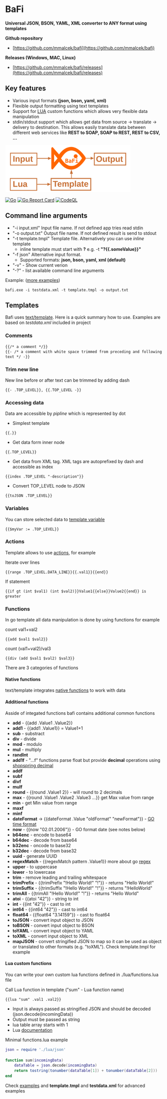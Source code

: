 # BaFi
**Universal JSON, BSON, YAML, XML converter to ANY format using templates**

**Github repository**
- [https://github.com/mmalcek/bafi](https://github.com/mmalcek/bafi)

**Releases (Windows, MAC, Linux)**
- [https://github.com/mmalcek/bafi/releases](https://github.com/mmalcek/bafi/releases)

## Key features
- Various input formats **(json, bson, yaml, xml)**
- Flexible output formatting using text templates
- Support for [LUA](https://www.lua.org/pil/contents.html) custom functions which allows very flexible data manipulation
- stdin/stdout support which allows get data from source -> translate -> delivery to destination. This allows easily translate data between different web services like **REST to SOAP, SOAP to REST, REST to CSV, ...**

<img src="img/scheme.svg" style="border: 0;" height="150px" />

[![Go](https://github.com/mmalcek/bafi/actions/workflows/go.yml/badge.svg)](https://github.com/mmalcek/bafi/actions/workflows/go.yml)
[![Go Report Card](https://goreportcard.com/badge/github.com/mmalcek/bafi)](https://goreportcard.com/report/github.com/mmalcek/bafi)
[![CodeQL](https://github.com/mmalcek/bafi/actions/workflows/codeql-analysis.yml/badge.svg)](https://github.com/mmalcek/bafi/actions/workflows/codeql-analysis.yml)

## Command line arguments
- "-i input.xml" Input file name. If not defined app tries read stdin
- "-o output.txt" Output file name. If not defined result is send to stdout
- "-t template.tmpl" Template file. Alternatively you can use *inline* template 
    - inline template must start with **?** e.g. -t **"?{{.someValue}}"**
- "-f json" Alternative input format. 
    - Supported formats: **json, bson, yaml, xml (default)**
- "-v" - Show current verion
- "-?" - list available command line arguments

Example: ([more examples](examples/#command-line))
```
bafi.exe -i testdata.xml -t template.tmpl -o output.txt
```
## Templates
Bafi uses [text/template](https://pkg.go.dev/text/template). Here is a quick summary how to use. Examples are based on *testdata.xml* included in project

### Comments
```
{{/* a comment */}}
{{- /* a comment with white space trimmed from preceding and following text */ -}}
```

### Trim new line
New line before or after text can be trimmed by adding dash
```
{{- .TOP_LEVEL}}, {{.TOP_LEVEL -}}
```
### Accessing data
Data are accessible by *pipline* which is represented by dot

- Simplest template 
```
{{.}}
```
- Get data form inner node 
```
{{.TOP_LEVEL}}
```
- Get data from XML tag. XML tags are autoprefixed by dash and accessible as index
```
{{index .TOP_LEVEL "-description"}}
```
- Convert TOP_LEVEL node to JSON
```
{{toJSON .TOP_LEVEL}}
```

### Variables
You can store selected data to [template variable](https://pkg.go.dev/text/template#hdr-Variables)
```
{{$myVar := .TOP_LEVEL}}
```
### Actions
Template allows to use [actions](https://pkg.go.dev/text/template#hdr-Actions), for example

Iterate over lines
```
{{range .TOP_LEVEL.DATA_LINE}}{{.val1}}{{end}}
```
If statement 
```
{{if gt (int $val1) (int $val2)}}Value1{{else}}Value2{{end}} is greater
```

### Functions
In go template all data manipulation is done by using functions for example 

count val1+val2
```
{{add $val1 $val2}}
```
count (val1+val2)/val3
```
{{div (add $val1 $val2) $val3}}
```

There are 3 categories of functions
#### Native functions
text/template integrates [native functions](https://pkg.go.dev/text/template#hdr-Functions) to work with data

#### Additional functions
Asside of integated functions bafi contains additional common functions

- **add** - {{add .Value1 .Value2}}
- **add1** - {{add1 .Value1}} = Value1+1
- **sub** - substract
- **div** - divide
- **mod** - modulo
- **mul** - multiply
- **randInt**
- **add1f** - "...f" functions parse float but provide **decimal** operations using [shopspring decimal](https://github.com/shopspring/decimal)
- **addf**
- **subf**
- **divf**
- **mulf**
- **round** - {{round .Value1 2}} - will round to 2 decimals
- **max** - {{round .Value1 .Value2 .Value3 ...}} get Max value from range
- **min** - get Min value from range
- **maxf**
- **minf**
- **dateFormat** -> {{dateFormat .Value "oldFormat" "newFormat"}} - [GO time format](https://programming.guide/go/format-parse-string-time-date-example.html)
- **now** - {{now "02.01.2006"}} - GO format date (see notes below)
- **b64enc** - encode to base64
- **b64dec** - decode from base64
- **b32enc** - oncode to base32
- **b32dec** - decode from base32
- **uuid** - generate UUID
- **regexMatch** - {{regexMatch pattern .Value1}} more about go [regex](https://gobyexample.com/regular-expressions)
- **upper** - to uppercase
- **lower** - to lowercase
- **trim** - remove leading and trailing whitespace
- **trimPrefix** - {{trimPrefix "!Hello World!" "!"}} - returns "Hello World!"
- **trimSuffix** - {{trimSuffix "!Hello World!" "!"}} - returns "!HelloWorld"
- **trimAll** - {{trimAll "!Hello World!" "!"}} - returns "Hello World"
- **atoi** - {{atoi "42"}} - string to int
- **int** - {{int "42"}} - cast to int
- **int64** - {{int64 "42"}} - cast to int64
- **float64** - {{float64 "3.14159"}} - cast to float64
- **toJSON** - convert input object to JSON
- **toBSON** - convert input object to BSON
- **toYAML** - convert input object to YAML
- **toXML** - convert input object to XML
- **mapJSON** - convert stringified JSON to map so it can be used as object or translated to other formats (e.g. "toXML"). Check template.tmpl for example

#### Lua custom functions
You can write your own custom lua functions defined in ./lua/functions.lua file

Call Lua function in template ("sum" - Lua function name)
```
{{lua "sum" .val1 .val2}}
```

- Input is always passed as stringified JSON and should be decoded (json.decode(incomingData))
- Output must be passed as string
- lua table array starts with 1
- Lua [documentation](http://www.lua.org/manual/5.1/)

Minimal functions.lua example
```lua
json = require './lua/json'

function sum(incomingData) 
    dataTable = json.decode(incomingData)
    return tostring(tonumber(dataTable[1]) + tonumber(dataTable[2]))
end
```

Check [examples](/examples) and **template.tmpl** and **testdata.xml** for advanced examples


